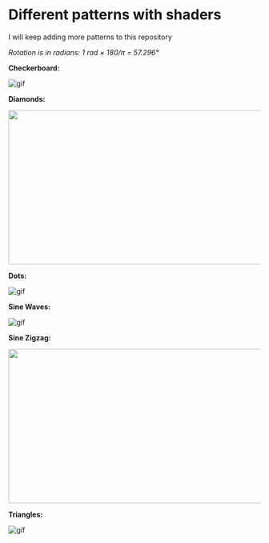 # Different patterns with shaders

I will keep adding more patterns to this repository

*Rotation is in radians: 1 rad × 180/π = 57.296°*


**Checkerboard:**

![gif](https://i.imgur.com/PEvKuTg.gif)

**Diamonds:**

<img src="https://i.imgur.com/iAJHHPf.gif" width="548" height="308">

**Dots:**

![gif](https://i.imgur.com/3KHYfFF.gif)

**Sine Waves:**

![gif](https://i.imgur.com/PdcUKl2.gif)

**Sine Zigzag:**

<img src="https://i.imgur.com/X6Z4IpA.gif" width="548" height="308">

**Triangles:**

![gif](https://i.imgur.com/mtP5d64.gif)





